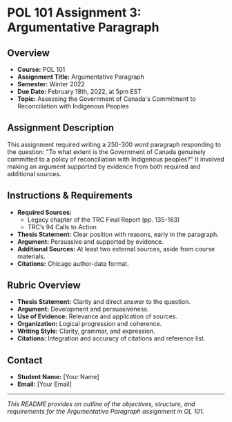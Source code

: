 # POL 101 Assignment 3: Argumentative Paragraph

## Overview

- **Course:** POL 101
- **Assignment Title:** Argumentative Paragraph
- **Semester:** Winter 2022
- **Due Date:** February 18th, 2022, at 5pm EST
- **Topic:** Assessing the Government of Canada's Commitment to Reconciliation with Indigenous Peoples

## Assignment Description

This assignment required writing a 250-300 word paragraph responding to the question: "To what extent is the Government of Canada genuinely committed to a policy of reconciliation with Indigenous peoples?" It involved making an argument supported by evidence from both required and additional sources.

## Instructions & Requirements

- **Required Sources:** 
  - Legacy chapter of the TRC Final Report (pp. 135-183)
  - TRC’s 94 Calls to Action
- **Thesis Statement:** Clear position with reasons, early in the paragraph.
- **Argument:** Persuasive and supported by evidence.
- **Additional Sources:** At least two external sources, aside from course materials.
- **Citations:** Chicago author-date format.

## Rubric Overview

- **Thesis Statement:** Clarity and direct answer to the question.
- **Argument:** Development and persuasiveness.
- **Use of Evidence:** Relevance and application of sources.
- **Organization:** Logical progression and coherence.
- **Writing Style:** Clarity, grammar, and expression.
- **Citations:** Integration and accuracy of citations and reference list.

## Contact

- **Student Name:** [Your Name]
- **Email:** [Your Email]

---
*This README provides an outline of the objectives, structure, and requirements for the Argumentative Paragraph assignment in OL 101.*
